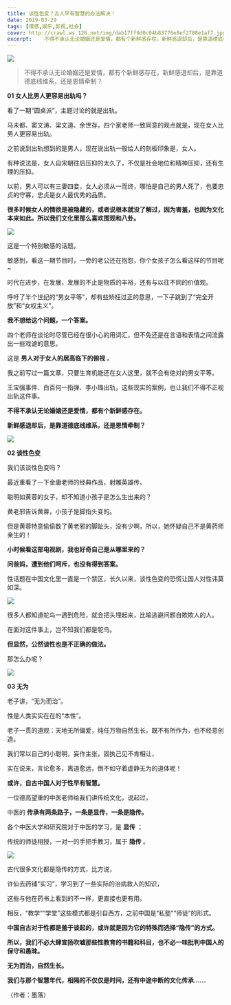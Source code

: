 ```yaml
---
title: 谈性色变？古人早有智慧的办法解决！
date: 2019-03-29
tags: [情感,娱乐,影视,社会]
cover: http://crawl.ws.126.net/img/dab17ff9d0c04b83776e8ef2788e1af7.jpg
excerpt:    不得不承认无论婚姻还是爱情，都有个新鲜感存在。新鲜感退却后，是靠道德底线维系，还是恩情牵制
---
```

![](http://crawl.ws.126.net/img/dab17ff9d0c04b83776e8ef2788e1af7.jpg)  

> 不得不承认无论婚姻还是爱情，都有个新鲜感存在。新鲜感退却后，是靠道德底线维系，还是恩情牵制？

 **01 女人比男人更容易出轨吗？**

看了一期“圆桌派”，主题讨论的就是出轨。

马未都、窦文涛、梁文道、余世存，四个家老师一致同意的观点就是，现在女人比男人更容易出轨。

之前说到出轨想到的是男人，现在说出轨一般给人的刻板印象是，女人。

有种说法是，女人自宋朝往后压抑的太久了，不仅是社会地位和精神压抑，还有生理的压抑。

以前，男人可以有三妻四妾，女人必须从一而终，哪怕是自己的男人死了，也要忠贞的守寡，忠贞是女人最优秀的品质。

**很多时候女人的情欲是被隐藏的，或者说根本就没了解过，因为害羞，也因为文化本来如此。所以我们文化里那么喜欢围观和八卦。**

![](http://crawl.ws.126.net/img/93a65418b41dedba72ac030dde254d3e.jpg)  

这是一个特别敏感的话题。

敏感到，看这一期节目时，一旁的老公还在抱怨，你个女孩子怎么看这样的节目呢~

时代在进步，在发展，发展的不止是物质的丰裕，还有与以往不同的价值观。

呼吁了半个世纪的“男女平等”，却有些矫枉过正的意思，一下子跳到了“完全开放”和“女权主义”。

**我不想给这个问题，一个答案。**

四个老师在谈论时尽管已经在很小心的用词汇，但不免还是在言语和表情之间流露出一些戏谑的意思。

这是 **男人对于女人的居高临下的俯视** 。

我之前写过一篇文章，只要生育机能还在女人这里，就不会有绝对的男女平等。

王宝强事件、白百何一指弹、李小璐出轨，这些现实的案例，也让我们不得不正视出轨这件事。

**不得不承认无论婚姻还是爱情，都有个新鲜感存在。**

**新鲜感退却后，是靠道德底线维系，还是恩情牵制？**

![](http://crawl.ws.126.net/img/37ce65d4170c5c47a8f838d30f969445.jpg)  

**02 谈性色变**

我们该谈性色变吗？

最近重看了一下金庸老师的经典作品，射雕英雄传。

聪明如黄蓉的女子，却不知道小孩子是怎么生出来的？

黄老邪告诉黄蓉，小孩子是脚指头变的。

但是黄蓉特意偷偷数了黄老邪的脚趾头，没有少啊，所以，她怀疑自己不是黄药师亲生的！

**小时候看这部电视剧，我也好奇自己是从哪里来的？**

**问爸妈，遭到他们呵斥，也没有得到答案。**

性话题在中国文化里一直是一个禁区，长久以来，谈性色变的恐慌让国人对性讳莫如深。

![](http://crawl.ws.126.net/img/8ec7c134a002742476f2898d0a8b7258.jpg)  

很多人都知道鸵鸟一遇到危险，就会把头埋起来，比喻逃避问题自欺欺人的人。

在面对这件事上，岂不知我们都是鸵鸟。

**但显然，公然谈性也是不正确的做法。**

那怎么办呢？

![](http://crawl.ws.126.net/img/1da48fef36ecbde8e86317a5764f19a8.jpg)  

**03 无为**

老子讲，“无为而治”。

性是人类实实在在的“本性”。

老子一贯的道观：天地无所偏爱，纯任万物自然生长，既不有所作为，也不经意创造。

我们常以自己的小聪明，妄作主张，固执己见不肯相让，

实在说来，言论愈多，离道愈远，倒不如守着虚静无为的道体呢！

**或许，自古中国人对于性早有智慧。**

一位德高望重的中医老师给我们讲传统文化，说起过，

中医的 **传承有两条路子，一条是显传，一条是隐传。**

各个中医大学和研究院对于中医的学习，是 **显传** ；

传统的师徒相授，一对一的手把手教习，属于 **隐传** 。

![](http://crawl.ws.126.net/img/28d2b97d535ef047cdb8c02032102b09.jpg)  

古代很多文化都是隐传的方式，比方说，

许仙去药铺“实习”，学习到了一些实际的治病救人的知识，

这些与他在药书上看到的不一样，更直接也更有用。

相反，“教学”“学堂”这些模式都是引自西方，之前中国是“私塾”“师徒”的形式。

**中国自古对于性都是羞于谈起的，或许就是因为它的特殊而选择“隐传”的方式。**

**所以，我们不必大肆宣扬吹嘘那些性教育的书籍和科目，也不必一味批判中国人的保守和愚昧。**

**无为而治，自然生长。**

**我们与那个智慧年代，相隔的不仅仅是时间，还有中途中断的文化传承......**

（作者：墨落）


